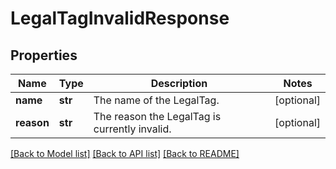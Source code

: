 # LegalTagInvalidResponse

## Properties
Name | Type | Description | Notes
------------ | ------------- | ------------- | -------------
**name** | **str** | The name of the LegalTag. | [optional] 
**reason** | **str** | The reason the LegalTag is currently invalid. | [optional] 

[[Back to Model list]](../README.md#documentation-for-models) [[Back to API list]](../README.md#documentation-for-api-endpoints) [[Back to README]](../README.md)


